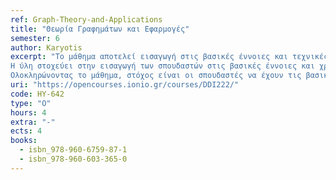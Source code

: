 ```yaml
---
ref: Graph-Theory-and-Applications
title: "Θεωρία Γραφημάτων και Εφαρμογές"
semester: 6
author: Karyotis
excerpt: "Το μάθημα αποτελεί εισαγωγή στις βασικές έννοιες και τεχνικές της θεωρίας των γραφημάτων. Δίνεται έμφαση στην περιγραφή και χρήση των εννοιών με μαθηματικά ακριβή τρόπο. Εξετάζεται η εφαρμογή της θεωρίας (i) στον σχεδιασμό αλγορίθμων για προβλήματα γραφημάτων, και (ii) στην επαλήθευση της ορθότητας αυτών των αλγορίθμων. Καλύπτει Συνεκτικότητα, ισχυρή συνεκτικότητα, δισυνεκτικότητα, επαγωγή και αναδρομή για γραφήματα, βασική θεωρία δέντρων και στοιχειώδεις κύκλους.
Η ύλη στοχεύει στην εισαγωγή των σπουδαστών στις βασικές έννοιες και χρήσιμα αποτελέσματα της θεωρίας γραφημάτων και την εξοικείωσή τους με πληθώρα σχετικών εφαρμογών. Παράλληλα μέσω ασκήσεων και πρακτικών εργασιών θα τους βοηθήσει να ανακαλύψουν βασικά εργαλεία ανάλυσης γραφημάτων και δικτύων τα οποία είναι διαθέσιμα στο Διαδίκτυο.
Ολοκληρώνοντας το μάθημα, στόχος είναι οι σπουδαστές να έχουν τις βασικές γνώσεις θεωρίας γραφημάτων, να αναγνωρίζουν πότε μπορούν να τις χρησιμοποιήσουν σε διάφορες εφαρμογές και να μπορούν να χρησιμοποιήσουν διαθέσιμα εργαλεία, ελέγχοντας τα αποτελέσματα με βάση τα θεωρητικά αναμενόμενα."
uri: "https://opencourses.ionio.gr/courses/DDI222/"
code: HY-642
type: "O"
hours: 4
extra: "-"
ects: 4
books:
  - isbn_978-960-6759-87-1
  - isbn_978-960-603-365-0
---
```

